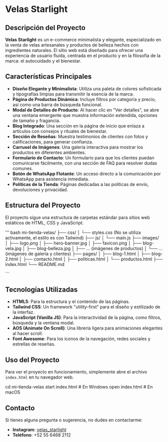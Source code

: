 # Velas Starlight

## Descripción del Proyecto

**Velas Starlight** es un e-commerce minimalista y elegante, especializado en la venta de velas artesanales y productos de belleza hechos con ingredientes naturales. El sitio web está diseñado para ofrecer una experiencia de usuario fluida, centrada en el producto y en la filosofía de la marca: el autocuidado y el bienestar.

## Características Principales

* **Diseño Elegante y Minimalista**: Utiliza una paleta de colores sofisticada y tipografías limpias para transmitir la esencia de la marca.
* **Página de Productos Dinámica**: Incluye filtros por categoría y precio, así como una barra de búsqueda funcional.
* **Modal de Detalles de Producto**: Al hacer clic en "Ver detalles", se abre una ventana emergente que muestra información extendida, opciones de tamaño y fragancia.
* **Blog Integrado**: Una sección en la página de inicio que enlaza a artículos con consejos y rituales de bienestar.
* **Sección de Reseñas**: Muestra testimonios de clientes con fotos y calificaciones, para generar confianza.
* **Carrusel de Imágenes**: Una galería interactiva para mostrar los productos en diferentes ambientes.
* **Formulario de Contacto**: Un formulario para que los clientes puedan comunicarse fácilmente, con una sección de FAQ para resolver dudas comunes.
* **Botón de WhatsApp Flotante**: Un acceso directo a la comunicación por WhatsApp para asistencia inmediata.
* **Políticas de la Tienda**: Páginas dedicadas a las políticas de envío, devoluciones y privacidad.

## Estructura del Proyecto

El proyecto sigue una estructura de carpetas estándar para sitios web estáticos de HTML, CSS y JavaScript.

''' bash
mi-tienda-velas/
├── css/
│   └── styles.css (No se utiliza activamente, el estilo es con Tailwind)
├── js/
│   └── main.js
├── images/
│   ├── logo.png
│   ├── hero-banner.jpg
│   ├── favicon.png
│   ├── blog-vela.jpg
│   ├── blog-belleza.jpg
│   ├── ... (imágenes de productos)
│   └── ... (imágenes de galería y clientes)
├── pages/
│   ├── blog-1.html
│   ├── blog-2.html
│   ├── contacto.html
│   ├── politicas.html
│   └── productos.html
├── index.html
└── README.md

´´´

## Tecnologías Utilizadas

* **HTML5**: Para la estructura y el contenido de las páginas.
* **Tailwind CSS**: Un framework "utility-first" para el diseño y estilizado de la interfaz.
* **JavaScript (Vanilla JS)**: Para la interactividad de la página, como filtros, búsqueda y la ventana modal.
* **AOS (Animate On Scroll)**: Una librería ligera para animaciones elegantes al hacer scroll.
* **Font Awesome**: Para los iconos de la navegación, redes sociales y estrellas de reseñas.

## Uso del Proyecto

Para ver el proyecto en funcionamiento, simplemente abre el archivo `index.html` en tu navegador web.

cd mi-tienda-velas
start index.html  # En Windows
open index.html   # En macOS

## Contacto

Si tienes alguna pregunta o sugerencia, no dudes en contactarme:

* **Instagram**: [velas_starlight](https://www.instagram.com/velas_starlight/)
* **Teléfono**: +52 55 6468 2112
